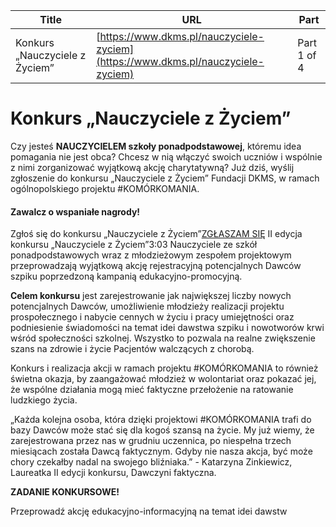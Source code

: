 | **Title**       | **URL**           | **Part**              |
|-----------------|-------------------|-----------------------|
| Konkurs „Nauczyciele z Życiem”         | [https://www.dkms.pl/nauczyciele-zyciem](https://www.dkms.pl/nauczyciele-zyciem)    | Part 1 of 4          |

# Konkurs „Nauczyciele z Życiem”

Czy jesteś **NAUCZYCIELEM szkoły ponadpodstawowej**, któremu idea pomagania nie jest obca? Chcesz w nią włączyć swoich uczniów i wspólnie z nimi zorganizować wyjątkową akcję charytatywną? Już dziś, wyślij zgłoszenie do konkursu „Nauczyciele z Życiem” Fundacji DKMS, w ramach ogólnopolskiego projektu \#KOMÓRKOMANIA.


#### Zawalcz o wspaniałe nagrody!


Zgłoś się do konkursu „Nauczyciele z Życiem”[ZGŁASZAM SIĘ](/kontakt/konkurs-nauczyciele-z-zyciem-w-ramach-projektu-komorkomania-w-roku-szkolnym-2024-2025 "Konkurs \"Nauczyciele z Życiem\" w ramach projektu #KOMÓRKOMANIA w roku szkolnym 2024/2025")
II edycja konkursu „Nauczyciele z Życiem”3:03
Nauczyciele ze szkół ponadpodstawowych wraz z młodzieżowym zespołem projektowym przeprowadzają wyjątkową akcję rejestracyjną potencjalnych Dawców szpiku poprzedzoną kampanią edukacyjno\-promocyjną.


**Celem konkursu** jest zarejestrowanie jak największej liczby nowych potencjalnych Dawców, umożliwienie młodzieży realizacji projektu prospołecznego i nabycie cennych w życiu i pracy umiejętności oraz podniesienie świadomości na temat idei dawstwa szpiku i nowotworów krwi wśród społeczności szkolnej. Wszystko to pozwala na realne zwiększenie szans na zdrowie i życie Pacjentów walczących z chorobą.


Konkurs i realizacja akcji w ramach projektu \#KOMÓRKOMANIA to również świetna okazja, by zaangażować młodzież w wolontariat oraz pokazać jej, że wspólne działania mogą mieć faktyczne przełożenie na ratowanie ludzkiego życia.


„Każda kolejna osoba, która dzięki projektowi \#KOMÓRKOMANIA trafi do bazy Dawców może stać się dla kogoś szansą na życie. My już wiemy, że zarejestrowana przez nas w grudniu uczennica, po niespełna trzech miesiącach została Dawcą faktycznym. Gdyby nie nasza akcja, być może chory czekałby nadal na swojego bliźniaka.”
\- Katarzyna Zinkiewicz, Laureatka II edycji konkursu, Dawczyni faktyczna.



**ZADANIE KONKURSOWE!**


Przeprowadź akcję edukacyjno\-informacyjną na temat idei dawstw
